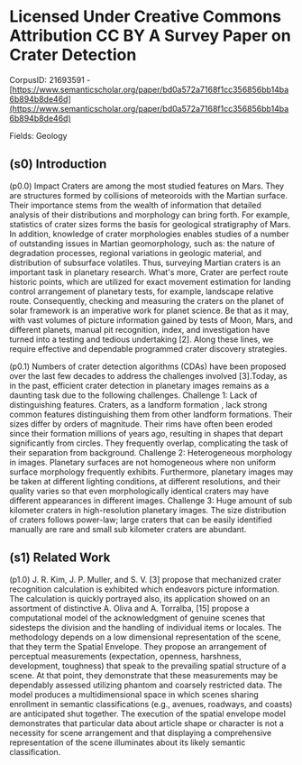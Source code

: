# Licensed Under Creative Commons Attribution CC BY A Survey Paper on Crater Detection

CorpusID: 21693591 - [https://www.semanticscholar.org/paper/bd0a572a7168f1cc356856bb14ba6b894b8de46d](https://www.semanticscholar.org/paper/bd0a572a7168f1cc356856bb14ba6b894b8de46d)

Fields: Geology

## (s0) Introduction
(p0.0) Impact Craters are among the most studied features on Mars. They are structures formed by collisions of meteoroids with the Martian surface. Their importance stems from the wealth of information that detailed analysis of their distributions and morphology can bring forth. For example, statistics of crater sizes forms the basis for geological stratigraphy of Mars. In addition, knowledge of crater morphologies enables studies of a number of outstanding issues in Martian geomorphology, such as: the nature of degradation processes, regional variations in geologic material, and distribution of subsurface volatiles. Thus, surveying Martian craters is an important task in planetary research. What's more, Crater are perfect route historic points, which are utilized for exact movement estimation for landing control arrangement of planetary tests, for example, landscape relative route. Consequently, checking and measuring the craters on the planet of solar framework is an imperative work for planet science. Be that as it may, with vast volumes of picture information gained by tests of Moon, Mars, and different planets, manual pit recognition, index, and investigation have turned into a testing and tedious undertaking [2]. Along these lines, we require effective and dependable programmed crater discovery strategies.

(p0.1) Numbers of crater detection algorithms (CDAs) have been proposed over the last few decades to address the challenges involved [3].Today, as in the past, efficient crater detection in planetary images remains as a daunting task due to the following challenges. Challenge 1: Lack of distinguishing features. Craters, as a landform formation , lack strong common features distinguishing them from other landform formations. Their sizes differ by orders of magnitude. Their rims have often been eroded since their formation millions of years ago, resulting in shapes that depart significantly from circles. They frequently overlap, complicating the task of their separation from background. Challenge 2: Heterogeneous morphology in images. Planetary surfaces are not homogeneous where non uniform surface morphology frequently exhibits. Furthermore, planetary images may be taken at different lighting conditions, at different resolutions, and their quality varies so that even morphologically identical craters may have different appearances in different images. Challenge 3: Huge amount of sub kilometer craters in high-resolution planetary images. The size distribution of craters follows power-law; large craters that can be easily identified manually are rare and small sub kilometer craters are abundant.
## (s1) Related Work
(p1.0) J. R. Kim, J. P. Muller, and S. V. [3] propose that mechanized crater recognition calculation is exhibited which endeavors picture information. The calculation is quickly portrayed also, its application showed on an assortment of distinctive A. Oliva and A. Torralba, [15] propose a computational model of the acknowledgment of genuine scenes that sidesteps the division and the handling of individual items or locales. The methodology depends on a low dimensional representation of the scene, that they term the Spatial Envelope. They propose an arrangement of perceptual measurements (expectation, openness, harshness, development, toughness) that speak to the prevailing spatial structure of a scene. At that point, they demonstrate that these measurements may be dependably assessed utilizing phantom and coarsely restricted data. The model produces a multidimensional space in which scenes sharing enrollment in semantic classifications (e.g., avenues, roadways, and coasts) are anticipated shut together. The execution of the spatial envelope model demonstrates that particular data about article shape or character is not a necessity for scene arrangement and that displaying a comprehensive representation of the scene illuminates about its likely semantic classification.
